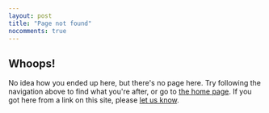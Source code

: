 ```yaml
---
layout: post
title: "Page not found"
nocomments: true
---
```


Whoops!
-------

No idea how you ended up here, but there's no page here.  Try following the
navigation above to find what you're after, or go to <a href="/">the home
page</a>.  If you got here from a link on this site, please <a
href="/contact">let us know</a>.
